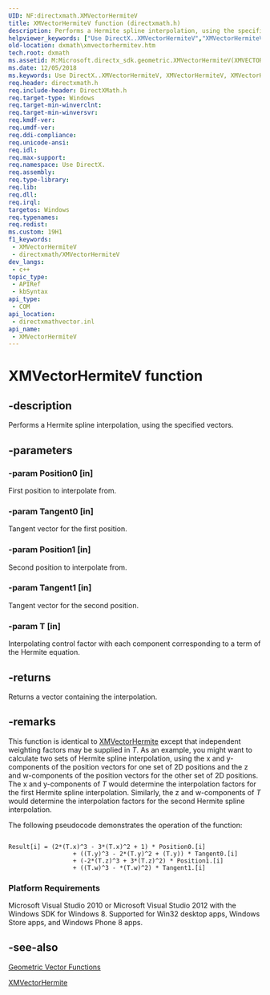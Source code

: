 ```yaml
---
UID: NF:directxmath.XMVectorHermiteV
title: XMVectorHermiteV function (directxmath.h)
description: Performs a Hermite spline interpolation, using the specified vectors.
helpviewer_keywords: ["Use DirectX..XMVectorHermiteV","XMVectorHermiteV","XMVectorHermiteV method [DirectX Math Support APIs]","dxmath.xmvectorhermitev"]
old-location: dxmath\xmvectorhermitev.htm
tech.root: dxmath
ms.assetid: M:Microsoft.directx_sdk.geometric.XMVectorHermiteV(XMVECTOR,XMVECTOR,XMVECTOR,XMVECTOR,XMVECTOR)
ms.date: 12/05/2018
ms.keywords: Use DirectX..XMVectorHermiteV, XMVectorHermiteV, XMVectorHermiteV method [DirectX Math Support APIs], dxmath.xmvectorhermitev
req.header: directxmath.h
req.include-header: DirectXMath.h
req.target-type: Windows
req.target-min-winverclnt: 
req.target-min-winversvr: 
req.kmdf-ver: 
req.umdf-ver: 
req.ddi-compliance: 
req.unicode-ansi: 
req.idl: 
req.max-support: 
req.namespace: Use DirectX.
req.assembly: 
req.type-library: 
req.lib: 
req.dll: 
req.irql: 
targetos: Windows
req.typenames: 
req.redist: 
ms.custom: 19H1
f1_keywords:
 - XMVectorHermiteV
 - directxmath/XMVectorHermiteV
dev_langs:
 - c++
topic_type:
 - APIRef
 - kbSyntax
api_type:
 - COM
api_location:
 - directxmathvector.inl
api_name:
 - XMVectorHermiteV
---
```


# XMVectorHermiteV function


## -description

Performs a Hermite spline interpolation, using the specified vectors.

## -parameters

### -param Position0 [in]

First position to interpolate from.

### -param Tangent0 [in]

Tangent vector for the first position.

### -param Position1 [in]

Second position to interpolate from.

### -param Tangent1 [in]

Tangent vector for the second position.

### -param T [in]

Interpolating control factor with each component corresponding to a term of the Hermite equation.

## -returns

Returns a vector containing the interpolation.

## -remarks

This function is identical to <a href="https://docs.microsoft.com/windows/desktop/api/directxmath/nf-directxmath-xmvectorhermite">XMVectorHermite</a> except that independent weighting factors may be supplied in <i>T</i>. As an example, you might want to calculate two sets of Hermite spline interpolation, using the x and y-components of the position vectors for one set of 2D positions and the z and w-components of the position vectors for the other set of 2D positions. The x and y-components of <i>T</i> would determine the interpolation factors for the first Hermite spline interpolation. Similarly, the z and w-components of <i>T</i> would determine the interpolation factors for the second Hermite spline interpolation.

The following pseudocode demonstrates the operation of the function:

<pre class="syntax" xml:space="preserve"><code>
Result[i] = (2*(T.x)^3 - 3*(T.x)^2 + 1) * Position0.[i]
                  + ((T.y)^3 - 2*(T.y)^2 + (T.y)) * Tangent0.[i]
                  + (-2*(T.z)^3 + 3*(T.z)^2) * Position1.[i]
                  + ((T.w)^3 - *(T.w)^2) * Tangent1.[i]
</code></pre>
<h3><a id="Platform_Requirements"></a><a id="platform_requirements"></a><a id="PLATFORM_REQUIREMENTS"></a>Platform Requirements</h3>
Microsoft Visual Studio 2010 or Microsoft Visual Studio 2012 with the Windows SDK for Windows 8. Supported for Win32 desktop apps, Windows Store apps, and Windows Phone 8 apps.

## -see-also

<a href="https://docs.microsoft.com/windows/desktop/dxmath/ovw-xnamath-reference-functions-vector-geometric">Geometric Vector Functions</a>



<a href="https://docs.microsoft.com/windows/desktop/api/directxmath/nf-directxmath-xmvectorhermite">XMVectorHermite</a>

